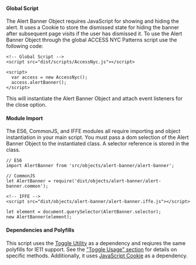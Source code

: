 #### Global Script

The Alert Banner Object requires JavaScript for showing and hiding the alert. It uses a Cookie to store the dismissed state for hiding the banner after subsequent page visits if the user has dismissed it. To use the Alert Banner Object through the global ACCESS NYC Patterns script use the following code:

    <!-- Global Script -->
    <script src="dist/scripts/AccessNyc.js"></script>

    <script>
      var access = new AccessNyc();
      access.alertBanner();
    </script>

This will instantiate the Alert Banner Object and attach event listeners for the close option.

#### Module Import

The ES6, CommonJS, and IFFE modules all require importing and object instantiation in your main script. You must pass a dom selection of the Alert Banner Object to the instantiated class. A selector reference is stored in the class.

    // ES6
    import AlertBanner from 'src/objects/alert-banner/alert-banner';

    // CommonJS
    let AlertBanner = require('dist/objects/alert-banner/alert-banner.common');

    <!-- IFFE -->
    <script src="dist/objects/alert-banner/alert-banner.iffe.js"></script>

    let element = document.querySelector(AlertBanner.selector);
    new AlertBanner(element);

#### Dependencies and Polyfills

This script uses the [Toggle Utility](/toggle) as a dependency and reqiures the same polyfills for IE11 support. See the ["Toggle Usage" section](/toggle#toggle-usage) for details on specific methods. Additionally, it uses [JavaScript Cookie](https://github.com/js-cookie/js-cookie) as a dependency.
